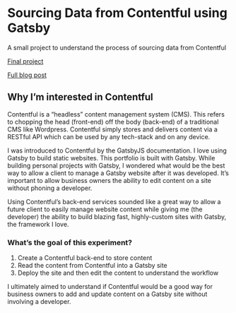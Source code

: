 # Sourcing Data from Contentful using Gatsby

A small project to understand the process of sourcing data from Contentful

[Final project](https://unruffled-booth-0069b7.netlify.app/)

[Full blog post](https://benterry.dev/blog/contentful-gatsby/)

## Why I’m interested in Contentful

Contentful is a “headless” content management system (CMS). This refers to chopping the head (front-end) off the body (back-end) of a traditional CMS like Wordpress. Contentful simply stores and delivers content via a RESTful API which can be used by any tech-stack and on any device.

I was introduced to Contentful by the GatsbyJS documentation. I love using Gatsby to build static websites. This portfolio is built with Gatsby. While building personal projects with Gatsby, I wondered what would be the best way to allow a client to manage a Gatsby website after it was developed. It’s important to allow business owners the ability to edit content on a site without phoning a developer.

Using Contentful’s back-end services sounded like a great way to allow a future client to easily manage website content while giving me (the developer) the ability to build blazing fast, highly-custom sites with Gatsby, the framework I love.

### What’s the goal of this experiment?

1. Create a Contentful back-end to store content
2. Read the content from Contentful into a Gatsby site
3. Deploy the site and then edit the content to understand the workflow

I ultimately aimed to understand if Contentful would be a good way for business owners to add and update content on a Gatsby site without involving a developer.
